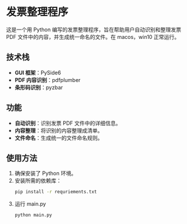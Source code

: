 # 发票整理程序

这是一个用 Python 编写的发票整理程序，旨在帮助用户自动识别和整理发票 PDF 文件中的内容，并生成统一命名的文件。在 macos，win10 正常运行。

## 技术栈

- **GUI 框架**：PySide6
- **PDF 内容识别**：pdfplumber
- **条形码识别**：pyzbar

## 功能

- **自动识别**：识别发票 PDF 文件中的详细信息。
- **内容整理**：将识别的内容整理成清单。
- **文件命名**：生成统一的文件命名规则。

## 使用方法

1. 确保安装了 Python 环境。
2. 安装所需的依赖库：
   ```bash
   pip install -r requriements.txt
   ```
3. 运行 main.py
   ```bash
   python main.py
   ```
